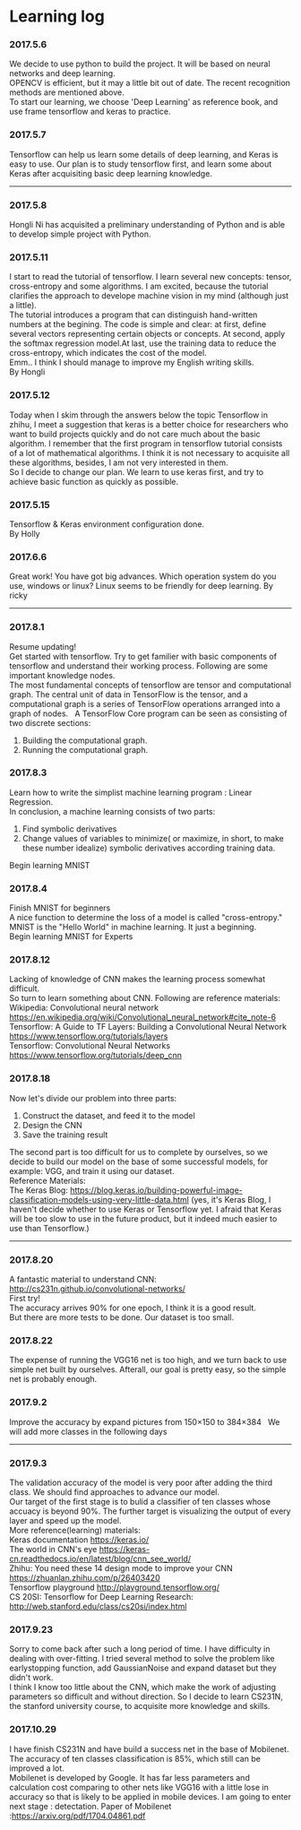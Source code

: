 # Learning log  
### 2017.5.6  
We decide to use python to build the project. It will be based on neural networks and deep learning.  
OPENCV is efficient, but it may a little bit out of date. The recent recognition methods are mentioned above.  
To start our learning, we choose 'Deep Learning' as reference book, and use frame tensorflow and keras to practice.  
### 2017.5.7   
Tensorflow can help us learn some details of deep learning, and Keras is easy to use. Our plan is to study tensorflow first, and learn some about Keras after acquisiting basic deep learning knowledge.   

----  

### 2017.5.8  
Hongli Ni has acquisited a preliminary understanding of Python and is able to develop simple project with Python.   
### 2017.5.11
I start to read the tutorial of tensorflow. I learn several new concepts: tensor, cross-entropy and some algorithms. I am excited, because the tutorial clarifies the approach to develope machine vision in my mind (although just a little).   
The tutorial introduces a program that can distinguish hand-written numbers at the begining. The code is simple and clear: at first, define several vectors representing certain objects or concepts. At second, apply the softmax regression model.At last, use the training data to reduce the cross-entropy, which indicates the cost of the model.    
Emm.. I think I should manage to improve my English writing skills.  
By Hongli  
### 2017.5.12  
Today when I skim through the answers below the topic Tensorflow in zhihu, I meet a suggestion that keras is a better choice for researchers who want to build projects quickly and do not care much about the basic algorithm. I remember that the first program in tensorflow tutorial consists of a lot of mathematical algorithms. I think it is not necessary to acquisite all these algorithms, besides, I am not very interested in them.   
So I decide to change our plan. We learn to use keras first, and try to achieve basic function as quickly as possible.   
### 2017.5.15
Tensorflow & Keras environment configuration done.  
By Holly


### 2017.6.6
Great work! You have got big advances. 
Which operation system do you use, windows or linux? Linux seems to be friendly for deep learning.
By ricky

----   

### 2017.8.1   
Resume updating!   
Get started with tensorflow. Try to get familier with basic components of tensorflow and understand their working process. Following are some important knowledge nodes.   
The most fundamental concepts of tensorflow are tensor and computational graph. The central unit of data in TensorFlow is the tensor, and a computational graph is a series of TensorFlow operations arranged into a graph of nodes.   
A TensorFlow Core program can be seen as consisting of two discrete sections:    
1. Building the computational graph.   
2. Running the computational graph.   

### 2017.8.3  
Learn how to write the simplist machine learning program : Linear Regression.   
In conclusion, a machine learning consists of two parts:   
1. Find symbolic derivatives
2. Change values of variables to minimize( or maximize, in short, to make these number idealize) symbolic derivatives according training data.        
   
Begin learning MNIST   

### 2017.8.4  
Finish MNIST for beginners    
A nice function to determine the loss of a model is called "cross-entropy."
MNIST is the "Hello World" in machine learning. It just a beginning.   
Begin learning MNIST for Experts    

### 2017.8.12   
Lacking of knowledge of CNN makes the learning process somewhat difficult.   
So turn to learn something about CNN. Following are reference materials:   
Wikipedia: Convolutional neural network https://en.wikipedia.org/wiki/Convolutional_neural_network#cite_note-6   
Tensorflow: A Guide to TF Layers: Building a Convolutional Neural Network https://www.tensorflow.org/tutorials/layers   
Tensorflow: Convolutional Neural Networks https://www.tensorflow.org/tutorials/deep_cnn   

### 2017.8.18   
Now let's divide our problem into three parts:    
1. Construct the dataset, and feed it to the model   
2. Design the CNN   
3. Save the training result   

The second part is too difficult for us to complete by ourselves, so we decide to build our model on the base of some successful models, for example: VGG, and train it using our dataset.     
Reference Materials:     
The Keras Blog: https://blog.keras.io/building-powerful-image-classification-models-using-very-little-data.html (yes, it's Keras Blog, I haven't decide whether to use Keras or Tensorflow yet. I afraid that Keras will be too slow to use in the future product, but it indeed much easier to use than Tensorflow.)     

------

### 2017.8.20
A fantastic material to understand CNN: http://cs231n.github.io/convolutional-networks/   
First try!   
The accuracy arrives 90% for one epoch, I think it is a good result.    
But there are more tests to be done. Our dataset is too small.

### 2017.8.22
The expense of running the VGG16 net is too high, and we turn back to use simple net built by ourselves. Afterall, our goal is pretty easy, so the simple net is probably enough.

### 2017.9.2
Improve the accuracy by expand pictures from 150×150 to 384×384   
We will add more classes in the following days     

------

### 2017.9.3   
The validation accuracy of the model is very poor after adding the third class. We should find approaches to advance our model.    
Our target of the first stage is to bulid a classifier of ten classes whose accuacy is beyond 90%. The further target is visualizing the output of every layer and speed up the model.   
More reference(learning) materials:   
Keras documentation https://keras.io/   
The world in CNN's eye https://keras-cn.readthedocs.io/en/latest/blog/cnn_see_world/   
Zhihu: You need these 14 design mode to improve your CNN https://zhuanlan.zhihu.com/p/26403420   
Tensorflow playground http://playground.tensorflow.org/   
CS 20SI: Tensorflow for Deep Learning Research: http://web.stanford.edu/class/cs20si/index.html   

### 2017.9.23   
Sorry to come back after such a long period of time. I have difficulty in dealing with over-fitting. I tried several method to solve the problem like earlystopping function, add GaussianNoise and expand dataset but they didn't work.    
I think I know too little about the CNN, which make the work of adjusting parameters so difficult and without direction. So I decide to learn CS231N, the stanford university course, to acquisite more knowledge and skills.    

### 2017.10.29   
I have finish CS231N and have build a success net in the base of Mobilenet. The accuracy of ten classes classification is 85%, which still can be improved a lot.    
Mobilenet is developed by Google. It has far less parameters and calculation cost comparing to other nets like VGG16 with a little lose in accuracy so that is likely to be applied in mobile devices.
I am going to enter next stage : detectation.
Paper of Mobilenet :https://arxiv.org/pdf/1704.04861.pdf
